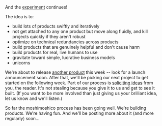 And the [experiment](http://dojo4.com/fun/moshi-moshi-co) continues! 

The idea is to:
* build lots of products swiftly and iteratively
* not get attached to any one product but move along fluidly, and kill projects quickly if they aren't robust
* optimize on technical redundancies across products
* build products that are genuinely helpful and don't cause harm
* build products for real, live humans to use
* gravitate toward simple, lucrative business models
* unicorns

We're about to release [another product](http://gomoshimoshi.com/) this week -- look for a launch announcement soon. After that, we'll be picking our next project to get started on the following week. Part of our process is [soliciting ideas](http://gomoshimoshi.com/ideas.html) from you, the reader. It's not stealing because you give it to us and get to see it built. (If you want to be more involved than just giving us your brilliant idea, let us know and we'll listen.)

So far the moshimoshico process has been going well. We're building products. We're having fun. And we'll be posting more about it (and more regularly) soon...
